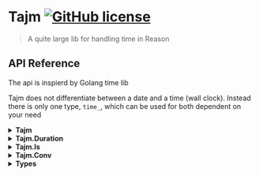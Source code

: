# Tajm [![GitHub license](https://img.shields.io/badge/license-MIT-blue.svg?style=flat-square)](https://github.com/crholm/tajm/blob/master/LICENSE)

> A quite large lib for handling time in Reason

## API Reference
The api is inspierd by Golang time lib

Tajm does not differentiate between a date and a time (wall clock). Instead there is only one type, `time_`, which can be used for both dependent on your need

<details>
<summary><strong>Tajm</strong></summary>

#### `let zero = () => time_`
```reason 
Tajm.zero() |> Tajm.string |> Js.log
// 1970-01-01T00:00:00.000Z
```


#### `let now = () => time_`
```reason
Tajm.now() |> Tajm.string |> Js.log
// 2020-08-07T07:38:57.613Z
```
#### `let ofUnix: (f: float) => time_`
```reason 
Tajm.ofUnix(1585443600000.)  |> Tajm.string |> Js.log
// 2020-03-29T01:00:00.000Z
```

#### `let make: (~y, ~m, ~d, ~hour, ~min, ~sec, ~ms, loc) => time_`

```reason 
Tajm.make(
  ~y=2020,
  ~m=February,
  ~d=29,
  ~hour=15,
  ~min=32,
  ~sec=42,
  ~ms=123,
  Tajm.z,
)
|> Tajm.string
|> Js.log;
// 2020-02-29T15:32:42.123Z

```

#### `let compare: (t1: time_, t2: time_) => int`
```reason 
Tajm.zero |> Tajm.compare(Tajm.now()) |> Js.log
// 1
```

#### `let unix: (t: time_) => float`
```reason 
Tajm.now() |> Tajm.unix |> Js.log
// 1596788909886
```
#### `let toJs: (t: time_) => Js.Date.t`
```reason 
Tajm.now() |> Tajm.toJs |> Js.log
// 2020-08-07T08:29:14.241Z
```

#### `let add: (dur: duration_, t: time_) => time_`
```reason
Tajm.now()
|> tee2(Tajm.string, Js.log)
|> Tajm.add(Tajm.Duration.hour)
|> Tajm.string
|> Js.log
// 2020-08-07T08:35:18.066Z
// 2020-08-07T09:35:18.066Z
```

#### `let sub: (t1: time_, t2: time_) => duration_`
```reason 
let t1 = Tajm.now();
let t2 =
  t1 |> Tajm.add(Tajm.Duration.hour) |> Tajm.add(15. *. Tajm.Duration.minute);
Tajm.sub(t1, t2) |> Tajm.Duration.string |> Js.log
// -1h15m0s
```

#### `let since: (t: time_) => duration_`
```reason 
Tajm.now()
|> Tajm.add((-35.) *. Tajm.Duration.secound)
|> Tajm.since
|> Tajm.Duration.string
|> Js.log;
// 0h0m35s
```
#### `let until: (t: time_) => duration_`
```reason 
Tajm.now()
|> Tajm.add(2. *. Tajm.Duration.minute)
|> Tajm.until
|> Tajm.Duration.string
|> Js.log;
// 0h2m0s
```

#### `let truncate: (_m: duration_, t: time_) => time_`
```reason 
Tajm.now() |> Tajm.truncate(Tajm.Duration.minute) |> Tajm.string |> Js.log
// 2020-08-07T08:52:00.000Z
```


#### `let before: (t2: time_, t1: time_) => bool`
```reason 
Tajm.now()->Tajm.before(Tajm.zero) |> Js.log;
// false
```
#### `let after: (t2: time_, t1: time_) => bool`
```reason 
Tajm.now()->Tajm.after(Tajm.zero) |> Js.log;
// true
```

#### `let future: (t: time_) => bool`
```reason
Tajm.zero |> Tajm.future |> Js.log;
// false
```

#### `let past: (t: time_) => bool`
```reason
Tajm.zero |> Tajm.past |> Js.log;
// true
```


#### `let atUTC = (t: time_) => time_`
```reason 
Tajm.now()
|> Tajm.atUTC
|> Tajm.format("2006-01-02 15:04:05 Z07:00")
|> Js.log
// 2020-08-07 09:05:38 Z
```
#### `let atLocal = (t: time_) => time_`
```reason 
Tajm.now()
|> Tajm.atLocal
|> Tajm.format("2006-01-02 15:04:05 Z07:00")
|> Js.log
// 2020-08-07 11:05:38 +02:00
```

#### `let atFixed = (name: string, sec: int) => time_`
```reason
Tajm.now()
|> Tajm.atFixed("CEST", 2 * 60 * 60)
|> Tajm.format("2006-01-02 15:04:05 MST")
|> Js.log
// 2020-08-07 11:07:46 CEST
```

#### `let at = (loc: location_, t: time_) => time_`
```reason
Tajm.now()
|> Tajm.at(Tajm.local)
|> Tajm.format("2006-01-02 15:04:05 MST")
|> Js.log;
// 2020-08-07 11:10:21 Central European Summer Time
```


#### `let zone = (t: time_) => location_`
```reason
let zone = Tajm.now() |> Tajm.at(Tajm.local) |> Tajm.zone;
Tajm.zero
|> Tajm.at(zone)
|> Tajm.format("2006-01-02 15:04:05 Z07:00")
|> Js.log;
// 1970-01-01 01:00:00 +01:00
```

#### `let location: (name: string) => option(location_)`


#### `let weekday: (t: time_) => weekday_`
#### `let year: (t: time_) => int`
#### `let month: (t: time_) => month_`
#### `let day: (t: time_) => int`
#### `let hour: (t: time_) => int`
#### `let minute: (t: time_) => int`
#### `let second: (t: time_) => int`
#### `let millisecond: (t: time_) => int`

#### `let yearDay: (t: time_) => int`
#### `let week: (t: time_) => int`
#### `let clock: (t: time_) => (int, int, int)`
#### `let date: (t: time_) => (int, month_, int)`

#### `let set: (~y, ~m, ~d, ~hour, ~min, ~sec, ~ms, _time) => time_`
#### `let setDate: (y: int, m: month_, d: int, t: time_) => time_`
#### `let setClock: (hour: int, min: int, sec: int, t: time_) => time_`

#### `let addDate: (~y, ~m, ~d, t: time_) => time_`
#### `let startOf = (u: timeunit_, t: time_) => time_`
#### `let endOf = (u: timeunit_, t: time_) => time_`

#### `let format: (format: string, t: time_) => string`
#### `let parse: (format: string, t: string) => time_`
#### `let string: (t: time_) => string`

</details>


<details>
<summary><strong>Tajm.Duration</strong></summary>

#### `let millisecond: duration_`
#### `let secound: duration_`
#### `let minute: duration_`
#### `let hour: duration_`

#### `let truncate: (m: duration_, d: duration_) => duration_`
#### `let string: (d: duration_) => string`
#### `let parse: (d: string) => duration_`

</details>

<details>
<summary><strong>Tajm.Is</strong></summary>

#### `let  equal: (t1: time_, t2: time_) => bool`
#### `let  zero: (t: time_) => bool`

#### `let  year: (y: int, t: time_) => bool`
#### `let  month: (m: month_, t: time_) => bool`
#### `let  day: (d: int, t: time_) => bool`
#### `let  hour: (h: int, t: time_) => bool`
#### `let  minute: (m: int, t: time_) => bool`
#### `let  second: (s: int, t: time_) => bool`
#### `let  millisecond: (ms: int, t: time_) => bool`

#### `let  weekday: (w: weekday_, t: time_) => bool`
#### `let  monday: (t: time_) => bool`
#### `let  tuesday: (t: time_) => bool`
#### `let  wednesday: (t: time_) => bool`
#### `let  thursday: (t: time_) => bool`
#### `let  friday: (t: time_) => bool`
#### `let  saturday: (t: time_) => bool`
#### `let  sunday: (t: time_) => bool`

#### `let  weekend: (t: time_) => bool`
#### `let  leapYear: (t: time_) => bool`

#### `let  sameYear: (t: time_) => bool`
#### `let  sameMonth: (t: time_) => bool`
#### `let  sameDay: (t: time_) => bool`
#### `let  sameHour: (t: time_) => bool`
#### `let  sameMinute: (t: time_) => bool`
#### `let  sameSecond: (t: time_) => bool`
#### `let  sameMillisecond: (t: time_) => bool`

</details>

<details>
<summary><strong>Tajm.Conv</strong></summary>

#### `let stringOfWeekday: (weekday: weekday_) => string`
#### `let stringOfWeekdayShort: (weekday: weekday_) => string`
#### `let intOfWeekday: (weekday: weekday_) => int`
#### `let weekdayOfInt: (i: int) => weekday_`
#### `let intOfMonth: (month: month_) => int`
#### `let monthOfInt: (i: int) => month_`
#### `let monthOfStringShort: (m: string) => month_`
#### `let stringOfMonth: (month: month_) => string`
#### `let stringShortOfMonth: (month: month_) => string`
#### `let daysInYear: (year: int) => int`
#### `let daysInMonth: (year: int, month: month_) => int`

</details>



<details>
<summary><strong>Types</strong></summary>

```reason
type time_ = {
  t: int64,
  loc: location_,
};
```


```reason
type duration_ = float;
```


```reason
type month_ =
  | January
  | February
  | March
  | April
  | May
  | June
  | July
  | August
  | September
  | October
  | November
  | December;
```


```reason
type weekday_ =
  | Monday
  | Tuesday
  | Wednesday
  | Thursday
  | Friday
  | Saturday
  | Sunday;
  ```

```reason
type location_ =
  | Fixed(string, int)     // (name, offset) in secound, Fixed("CET", 3600)
  | Local                  // Uses the local location defined by the environment
  | IANA(Tajm_Iana_Tz.tz); // A IANA location, eg Europe/London
```

</details>
